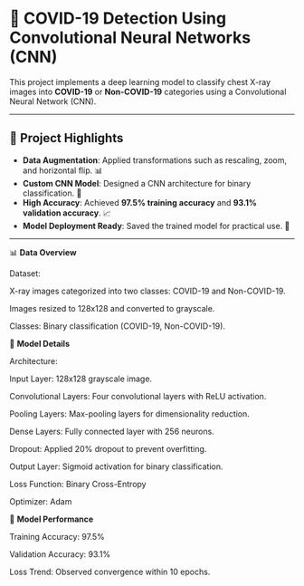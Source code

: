 # 🦠 COVID-19 Detection Using Convolutional Neural Networks (CNN)

This project implements a deep learning model to classify chest X-ray images into **COVID-19** or **Non-COVID-19** categories using a Convolutional Neural Network (CNN).

---

## 🌟 Project Highlights

- **Data Augmentation**: Applied transformations such as rescaling, zoom, and horizontal flip. 📊
- **Custom CNN Model**: Designed a CNN architecture for binary classification. 🤖
- **High Accuracy**: Achieved **97.5% training accuracy** and **93.1% validation accuracy**. 📈
- **Model Deployment Ready**: Saved the trained model for practical use. 💾

---

📊 **Data Overview**

Dataset:

X-ray images categorized into two classes: COVID-19 and Non-COVID-19.

Images resized to 128x128 and converted to grayscale.

Classes: Binary classification (COVID-19, Non-COVID-19).

🤖 **Model Details**

Architecture:

Input Layer: 128x128 grayscale image.

Convolutional Layers: Four convolutional layers with ReLU activation.

Pooling Layers: Max-pooling layers for dimensionality reduction.

Dense Layers: Fully connected layer with 256 neurons.

Dropout: Applied 20% dropout to prevent overfitting.

Output Layer: Sigmoid activation for binary classification.

Loss Function: Binary Cross-Entropy

Optimizer: Adam

🧪 **Model Performance**

Training Accuracy: 97.5%

Validation Accuracy: 93.1%

Loss Trend: Observed convergence within 10 epochs.
